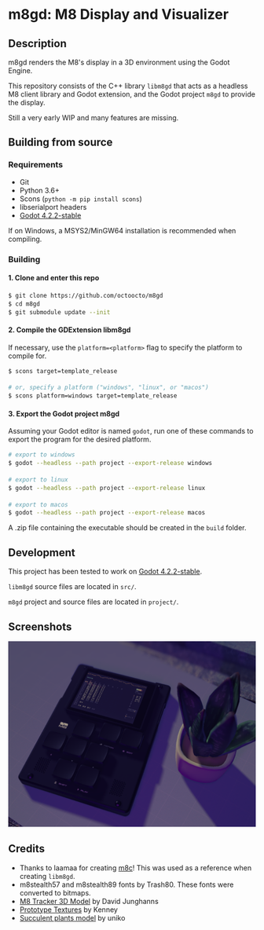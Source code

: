 
# m8gd: M8 Display and Visualizer

## Description

m8gd renders the M8's display in a 3D environment using the Godot Engine.

This repository consists of the C++ library `libm8gd` that acts as a headless M8 client library and Godot extension, and the Godot project `m8gd` to provide the display.

Still a very early WIP and many features are missing.

## Building from source

### Requirements

- Git
- Python 3.6+
- Scons (`python -m pip install scons`)
- libserialport headers
- [Godot 4.2.2-stable](https://godotengine.org/download/archive/4.2.2-stable/)

If on Windows, a MSYS2/MinGW64 installation is recommended when compiling.

### Building

#### 1. Clone and enter this repo
```bash
$ git clone https://github.com/octoocto/m8gd
$ cd m8gd
$ git submodule update --init
```

#### 2. Compile the GDExtension libm8gd
If necessary, use the `platform=<platform>` flag to specify the platform to compile for.
```sh
$ scons target=template_release

# or, specify a platform ("windows", "linux", or "macos")
$ scons platform=windows target=template_release
```

#### 3. Export the Godot project m8gd
Assuming your Godot editor is named `godot`, run one of these commands to export the program for the desired platform.

```sh
# export to windows
$ godot --headless --path project --export-release windows

# export to linux
$ godot --headless --path project --export-release linux

# export to macos
$ godot --headless --path project --export-release macos
```

A .zip file containing the executable should be created in the `build` folder.

## Development

This project has been tested to work on [Godot 4.2.2-stable](https://godotengine.org/download/archive/4.2.2-stable/).

`libm8gd` source files are located in `src/`.

`m8gd` project and source files are located in `project/`.

## Screenshots

![screenshot](screenshot.png)

## Credits

- Thanks to laamaa for creating [m8c](https://github.com/laamaa/m8c)! This was used as a reference when creating `libm8gd`.
- m8stealth57 and m8stealth89 fonts by Trash80. These fonts were converted to bitmaps.
- [M8 Tracker 3D Model](https://sketchfab.com/3d-models/dirtywave-m8-tracker-05ba530f902e4474b0e01ae2750eec3c) by David Junghanns
- [Prototype Textures](https://kenney-assets.itch.io/prototype-textures) by Kenney
- [Succulent plants model](https://sketchfab.com/3d-models/succulent-plants-ea9a2df2a598410f9f63ba9380795f92) by uniko
